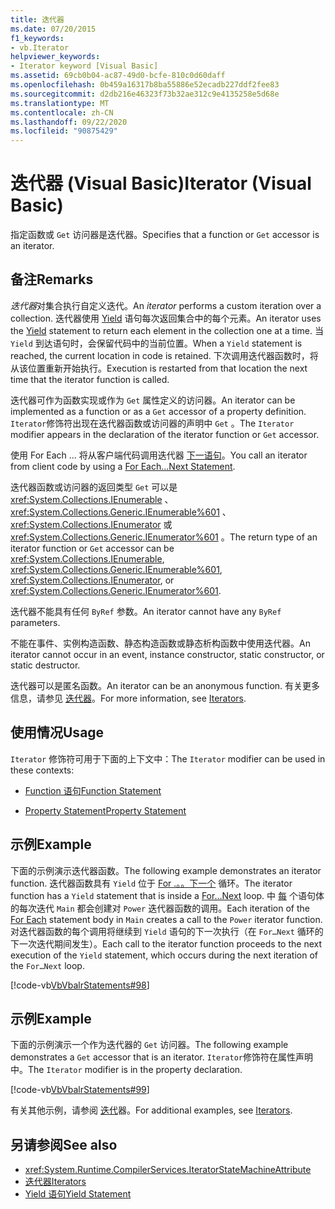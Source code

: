 ```yaml
---
title: 迭代器
ms.date: 07/20/2015
f1_keywords:
- vb.Iterator
helpviewer_keywords:
- Iterator keyword [Visual Basic]
ms.assetid: 69cb0b04-ac87-49d0-bcfe-810c0d60daff
ms.openlocfilehash: 0b459a16317b8ba55886e52ecadb227ddf2fee83
ms.sourcegitcommit: d2db216e46323f73b32ae312c9e4135258e5d68e
ms.translationtype: MT
ms.contentlocale: zh-CN
ms.lasthandoff: 09/22/2020
ms.locfileid: "90875429"
---
```

# <a name="iterator-visual-basic"></a><span data-ttu-id="e89d1-102">迭代器 (Visual Basic)</span><span class="sxs-lookup"><span data-stu-id="e89d1-102">Iterator (Visual Basic)</span></span>

<span data-ttu-id="e89d1-103">指定函数或 `Get` 访问器是迭代器。</span><span class="sxs-lookup"><span data-stu-id="e89d1-103">Specifies that a function or `Get` accessor is an iterator.</span></span>  
  
## <a name="remarks"></a><span data-ttu-id="e89d1-104">备注</span><span class="sxs-lookup"><span data-stu-id="e89d1-104">Remarks</span></span>  

 <span data-ttu-id="e89d1-105">*迭代器*对集合执行自定义迭代。</span><span class="sxs-lookup"><span data-stu-id="e89d1-105">An *iterator* performs a custom iteration over a collection.</span></span> <span data-ttu-id="e89d1-106">迭代器使用 [Yield](../statements/yield-statement.md) 语句每次返回集合中的每个元素。</span><span class="sxs-lookup"><span data-stu-id="e89d1-106">An iterator uses the [Yield](../statements/yield-statement.md) statement to return each element in the collection one at a time.</span></span> <span data-ttu-id="e89d1-107">当 `Yield` 到达语句时，会保留代码中的当前位置。</span><span class="sxs-lookup"><span data-stu-id="e89d1-107">When a `Yield` statement is reached, the current location in code is retained.</span></span> <span data-ttu-id="e89d1-108">下次调用迭代器函数时，将从该位置重新开始执行。</span><span class="sxs-lookup"><span data-stu-id="e89d1-108">Execution is restarted from that location the next time that the iterator function is called.</span></span>  
  
 <span data-ttu-id="e89d1-109">迭代器可作为函数实现或作为 `Get` 属性定义的访问器。</span><span class="sxs-lookup"><span data-stu-id="e89d1-109">An iterator can be implemented as a function or as a `Get` accessor of a property definition.</span></span> <span data-ttu-id="e89d1-110">`Iterator`修饰符出现在迭代器函数或访问器的声明中 `Get` 。</span><span class="sxs-lookup"><span data-stu-id="e89d1-110">The `Iterator` modifier appears in the declaration of the iterator function or `Get` accessor.</span></span>  
  
 <span data-ttu-id="e89d1-111">使用 For Each ... 将从客户端代码调用迭代器 [下一语句](../statements/for-each-next-statement.md)。</span><span class="sxs-lookup"><span data-stu-id="e89d1-111">You call an iterator from client code by using a [For Each...Next Statement](../statements/for-each-next-statement.md).</span></span>  
  
 <span data-ttu-id="e89d1-112">迭代器函数或访问器的返回类型 `Get` 可以是 <xref:System.Collections.IEnumerable> 、 <xref:System.Collections.Generic.IEnumerable%601> 、 <xref:System.Collections.IEnumerator> 或 <xref:System.Collections.Generic.IEnumerator%601> 。</span><span class="sxs-lookup"><span data-stu-id="e89d1-112">The return type of an iterator function or `Get` accessor can be <xref:System.Collections.IEnumerable>, <xref:System.Collections.Generic.IEnumerable%601>, <xref:System.Collections.IEnumerator>, or <xref:System.Collections.Generic.IEnumerator%601>.</span></span>  
  
 <span data-ttu-id="e89d1-113">迭代器不能具有任何 `ByRef` 参数。</span><span class="sxs-lookup"><span data-stu-id="e89d1-113">An iterator cannot have any `ByRef` parameters.</span></span>  
  
 <span data-ttu-id="e89d1-114">不能在事件、实例构造函数、静态构造函数或静态析构函数中使用迭代器。</span><span class="sxs-lookup"><span data-stu-id="e89d1-114">An iterator cannot occur in an event, instance constructor, static constructor, or static destructor.</span></span>  
  
 <span data-ttu-id="e89d1-115">迭代器可以是匿名函数。</span><span class="sxs-lookup"><span data-stu-id="e89d1-115">An iterator can be an anonymous function.</span></span> <span data-ttu-id="e89d1-116">有关更多信息，请参见 [迭代器](../../programming-guide/concepts/iterators.md)。</span><span class="sxs-lookup"><span data-stu-id="e89d1-116">For more information, see [Iterators](../../programming-guide/concepts/iterators.md).</span></span>  
  
## <a name="usage"></a><span data-ttu-id="e89d1-117">使用情况</span><span class="sxs-lookup"><span data-stu-id="e89d1-117">Usage</span></span>  

 <span data-ttu-id="e89d1-118">`Iterator` 修饰符可用于下面的上下文中：</span><span class="sxs-lookup"><span data-stu-id="e89d1-118">The `Iterator` modifier can be used in these contexts:</span></span>  
  
- [<span data-ttu-id="e89d1-119">Function 语句</span><span class="sxs-lookup"><span data-stu-id="e89d1-119">Function Statement</span></span>](../statements/function-statement.md)  
  
- [<span data-ttu-id="e89d1-120">Property Statement</span><span class="sxs-lookup"><span data-stu-id="e89d1-120">Property Statement</span></span>](../statements/property-statement.md)  
  
## <a name="example"></a><span data-ttu-id="e89d1-121">示例</span><span class="sxs-lookup"><span data-stu-id="e89d1-121">Example</span></span>  

 <span data-ttu-id="e89d1-122">下面的示例演示迭代器函数。</span><span class="sxs-lookup"><span data-stu-id="e89d1-122">The following example demonstrates an iterator function.</span></span> <span data-ttu-id="e89d1-123">迭代器函数具有 `Yield` 位于 [For .。。下一个](../statements/for-next-statement.md) 循环。</span><span class="sxs-lookup"><span data-stu-id="e89d1-123">The iterator function has a `Yield` statement that is inside a [For…Next](../statements/for-next-statement.md) loop.</span></span> <span data-ttu-id="e89d1-124">中 [每](../statements/for-each-next-statement.md) 个语句体的每次迭代 `Main` 都会创建对 `Power` 迭代器函数的调用。</span><span class="sxs-lookup"><span data-stu-id="e89d1-124">Each iteration of the [For Each](../statements/for-each-next-statement.md) statement body in `Main` creates a call to the `Power` iterator function.</span></span> <span data-ttu-id="e89d1-125">对迭代器函数的每个调用将继续到 `Yield` 语句的下一次执行（在 `For…Next` 循环的下一次迭代期间发生）。</span><span class="sxs-lookup"><span data-stu-id="e89d1-125">Each call to the iterator function proceeds to the next execution of the `Yield` statement, which occurs during the next iteration of the `For…Next` loop.</span></span>  
  
 [!code-vb[VbVbalrStatements#98](~/samples/snippets/visualbasic/VS_Snippets_VBCSharp/VbVbalrStatements/VB/Class2.vb#98)]  
  
## <a name="example"></a><span data-ttu-id="e89d1-126">示例</span><span class="sxs-lookup"><span data-stu-id="e89d1-126">Example</span></span>  

 <span data-ttu-id="e89d1-127">下面的示例演示一个作为迭代器的 `Get` 访问器。</span><span class="sxs-lookup"><span data-stu-id="e89d1-127">The following example demonstrates a `Get` accessor that is an iterator.</span></span> <span data-ttu-id="e89d1-128">`Iterator`修饰符在属性声明中。</span><span class="sxs-lookup"><span data-stu-id="e89d1-128">The `Iterator` modifier is in the property declaration.</span></span>  
  
 [!code-vb[VbVbalrStatements#99](~/samples/snippets/visualbasic/VS_Snippets_VBCSharp/VbVbalrStatements/VB/Class2.vb#99)]  
  
 <span data-ttu-id="e89d1-129">有关其他示例，请参阅 [迭代](../../programming-guide/concepts/iterators.md)器。</span><span class="sxs-lookup"><span data-stu-id="e89d1-129">For additional examples, see [Iterators](../../programming-guide/concepts/iterators.md).</span></span>  
  
## <a name="see-also"></a><span data-ttu-id="e89d1-130">另请参阅</span><span class="sxs-lookup"><span data-stu-id="e89d1-130">See also</span></span>

- <xref:System.Runtime.CompilerServices.IteratorStateMachineAttribute>
- [<span data-ttu-id="e89d1-131">迭代器</span><span class="sxs-lookup"><span data-stu-id="e89d1-131">Iterators</span></span>](../../programming-guide/concepts/iterators.md)
- [<span data-ttu-id="e89d1-132">Yield 语句</span><span class="sxs-lookup"><span data-stu-id="e89d1-132">Yield Statement</span></span>](../statements/yield-statement.md)

